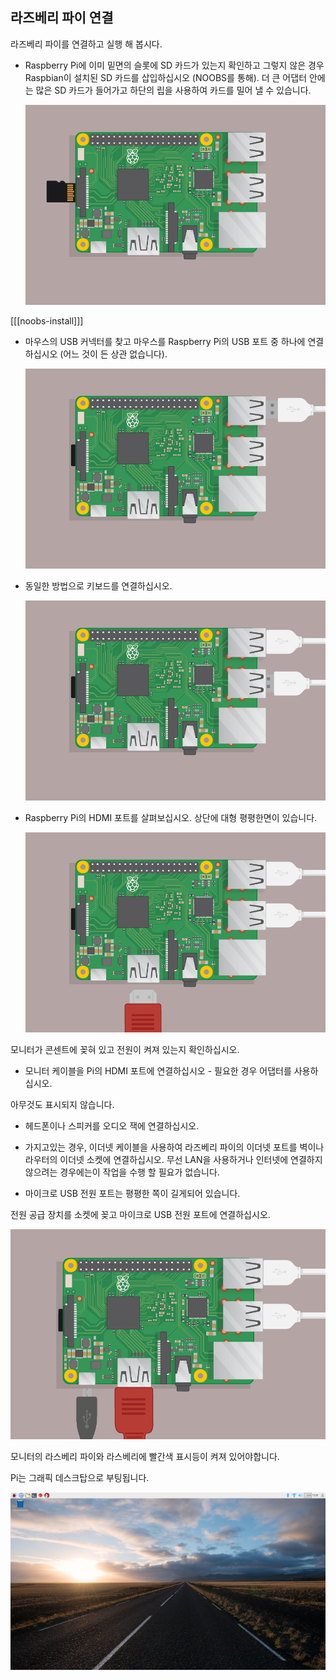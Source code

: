 ## 라즈베리 파이 연결

라즈베리 파이를 연결하고 실행 해 봅시다.

+ Raspberry Pi에 이미 밑면의 슬롯에 SD 카드가 있는지 확인하고 그렇지 않은 경우 Raspbian이 설치된 SD 카드를 삽입하십시오 (NOOBS를 통해). 더 큰 어댑터 안에는 많은 SD 카드가 들어가고 하단의 립을 사용하여 카드를 밀어 낼 수 있습니다.
    
    ![스크린 샷](images/pi-sd.png)

[[[noobs-install]]]

+ 마우스의 USB 커넥터를 찾고 마우스를 Raspberry Pi의 USB 포트 중 하나에 연결하십시오 (어느 것이 든 상관 없습니다).
    
    ![스크린 샷](images/pi-mouse.png)

+ 동일한 방법으로 키보드를 연결하십시오.
    
    ![스크린 샷](images/pi-keyboard.png)

+ Raspberry Pi의 HDMI 포트를 살펴보십시오. 상단에 대형 평평한면이 있습니다.
    
    ![스크린 샷](images/pi-hdmi.png)

모니터가 콘센트에 꽂혀 있고 전원이 켜져 있는지 확인하십시오.

+ 모니터 케이블을 Pi의 HDMI 포트에 연결하십시오 - 필요한 경우 어댑터를 사용하십시오.

아무것도 표시되지 않습니다.

+ 헤드폰이나 스피커를 오디오 잭에 연결하십시오.

+ 가지고있는 경우, 이더넷 케이블을 사용하여 라즈베리 파이의 이더넷 포트를 벽이나 라우터의 이더넷 소켓에 연결하십시오. 무선 LAN을 사용하거나 인터넷에 연결하지 않으려는 경우에는이 작업을 수행 할 필요가 없습니다.

+ 마이크로 USB 전원 포트는 평평한 쪽이 길게되어 있습니다.

전원 공급 장치를 소켓에 꽂고 마이크로 USB 전원 포트에 연결하십시오.

![스크린 샷](images/pi-power.png)

모니터의 라스베리 파이와 라스베리에 빨간색 표시등이 켜져 있어야합니다.

Pi는 그래픽 데스크탑으로 부팅됩니다.

![스크린 샷](images/pi-desktop.png)